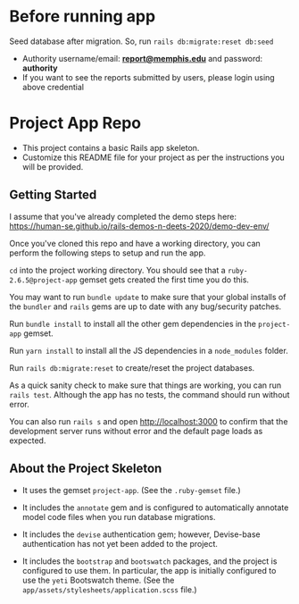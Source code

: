 # Before running app
Seed database after migration. So, run `rails db:migrate:reset db:seed` 
- Authority username/email: **report@memphis.edu** and password: **authority** 
- If you want to see the reports submitted by users, please login using above credential

# Project App Repo

- This project contains a basic Rails app skeleton.
- Customize this README file for your project as per the instructions you will be provided.

## Getting Started

I assume that you've already completed the demo steps here: <https://human-se.github.io/rails-demos-n-deets-2020/demo-dev-env/>

Once you've cloned this repo and have a working directory, you can perform the following steps to setup and run the app.

`cd` into the project working directory. You should see that a `ruby-2.6.5@project-app` gemset gets created the first time you do this.

You may want to run `bundle update` to make sure that your global installs of the `bundler` and `rails` gems are up to date with any bug/security patches.

Run `bundle install` to install all the other gem dependencies in the `project-app` gemset.

Run `yarn install` to install all the JS dependencies in a `node_modules` folder.

Run `rails db:migrate:reset` to create/reset the project databases.

As a quick sanity check to make sure that things are working, you can run `rails test`. Although the app has no tests, the command should run without error.

You can also run `rails s` and open <http://localhost:3000> to confirm that the development server runs without error and the default page loads as expected.

## About the Project Skeleton

- It uses the gemset `project-app`. (See the `.ruby-gemset` file.)

- It includes the `annotate` gem and is configured to automatically annotate model code files when you run database migrations.

- It includes the `devise` authentication gem; however, Devise-base authentication has not yet been added to the project.

- It includes the `bootstrap` and `bootswatch` packages, and the project is configured to use them. In particular, the app is initially configured to use the `yeti` Bootswatch theme. (See the `app/assets/stylesheets/application.scss` file.)
